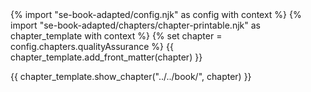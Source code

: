 <frontmatter>
{% import "se-book-adapted/config.njk" as config with context %}
{% import "se-book-adapted/chapters/chapter-printable.njk" as chapter_template with context %}
{% set chapter = config.chapters.qualityAssurance %}
{{ chapter_template.add_front_matter(chapter) }}
</frontmatter>

{{ chapter_template.show_chapter("../../book/", chapter) }}